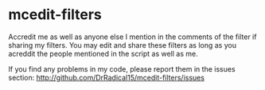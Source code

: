 mcedit-filters
==============

Accredit me as well as anyone else I mention in the comments of the filter if sharing my filters. You may edit and share these filters as long as you acreddit the people mentioned in the script as well as me.

If you find any problems in my code, please report them in the issues section: http://github.com/DrRadical15/mcedit-filters/issues
